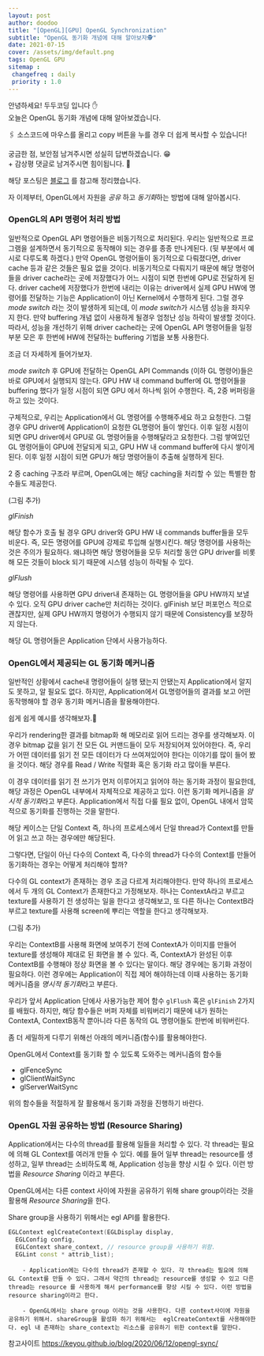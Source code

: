 ```yaml
---
layout: post
author: doodoo
title: "[OpenGL][GPU] OpenGL Synchronization"
subtitle: "OpenGL 동기화 개념에 대해 알아보자🕵"
date: 2021-07-15
cover: /assets/img/default.png
tags: OpenGL GPU
sitemap :
 changefreq : daily
 priority : 1.0
---
```


안녕하세요! <span class="doodoo">두두코딩</span> 입니다 ✋ <br>
오늘은 OpenGL 동기화 개념에 대해 알아보겠습니다.

🖇 소스코드에 마우스를 올리고 <span class=tip>copy</span> 버튼을 누를 경우 더 쉽게 복사할 수 있습니다!

궁금한 점, 보안점 남겨주시면 성실히 답변하겠습니다. 😁 <br>
\+ 감상평 댓글로 남겨주시면 힘이됩니다. 🙇

해당 포스팅은
[블로그](https://keyou.github.io/blog/2020/06/12/opengl-sync/) 를 참고해
정리했습니다.

자 이제부터, OpenGL에서 자원을 *공유* 하고 *동기화*하는 방법에 대해 알아봅시다.

### OpenGL의 API 명령어 처리 방법
일반적으로 OpenGL API 명령어들은 비동기적으로 처리된다. 우리는 일반적으로 프로그램을 설계하면서 동기적으로 동작해야 되는 경우를 종종 만나게된다. (뒷 부분에서 예시로 다루도록 하겠다.) 만약 OpenGL 명령어들이 동기적으로 다뤄졌다면, driver cache 등과 같은 것들은 필요 없을 것이다. 비동기적으로 다뤄지기 때문에 해당 명령어들을 driver cache라는 곳에 저장했다가 어느 시점이 되면 한번에 GPU로 전달하게 된다. driver cache에 저장했다가 한번에 내리는 이유는 driver에서 실제 GPU HW에 명령어를 전달하는 기능은 Application이 아닌 Kernel에서 수행하게 된다. 그럴 경우 *mode switch* 라는 것이 발생하게 되는데, 이 *mode switch*가 시스템 성능을 좌지우지 한다. 만약 buffering 개념 없이 사용하게 될경우 엄청난 성능 하락이 발생할 것이다. 따라서, 성능을 개선하기 위해 driver cache라는 곳에 OpenGL API 명령어들을 일정부분 모은 후 한번에 HW에 전달하는 buffering 기법을 보통 사용한다.

조금 더 자세하게 들어가보자.

*mode switch* 후 GPU에 전달하는 OpenGL API Commands (이하 GL 명령어)들은 바로 GPU에서 실행되지 않는다. GPU HW 내 command buffer에 GL 명령어들을 buffering 했다가 일정 시점이 되면 GPU 에서 하나씩 읽어 수행한다. 즉, 2중 버퍼링을 하고 있는 것이다.

구체적으로, 우리는 Application에서 GL 명령어를 수행해주세요 하고 요청한다. 그럴 경우 GPU driver에 Application이 요청한 GL명령어 들이 쌓인다. 이후 일정 시점이 되면 GPU driver에서 GPU로 GL 명령어들을 수행해달라고 요청한다. 그럼 쌓여있던 GL 명령어들이 GPU에 전달되게 되고, GPU HW 내 command buffer에 다시 쌓이게 된다. 이후 일정 시점이 되면 GPU가 해당 명령어들이 추출해 실행하게 된다.

2 중 caching 구조라 부르며, OpenGL에는 해당 caching을 처리할 수 있는 특별한 함수들도 제공한다.

(그림 추가)

*glFinish*

해당 함수가 호출 될 경우 GPU driver와 GPU HW 내 commands buffer들을 모두 비운다. 즉, 모든 명령어를 GPU에 강제로 투입해 실행시킨다. 해당 명령어를 사용하는 것은 주의가 필요하다. 왜냐하면 해당 명령어들을 모두 처리할 동안 GPU driver를 비롯해 모든 것들이 block 되기 때문에 시스템 성능이 하락될 수 있다.

*glFlush*

해당 명령어를 사용하면 GPU driver내 존재하는 GL 명령어들을 GPU HW까지 보낼 수 있다. 오직 GPU driver cache만 처리하는 것이다. glFinish 보단 퍼포먼스 적으로 괜찮지만, 실제 GPU HW까지 명령어가 수행되지 않기 때문에 Consistency를 보장하지 않는다.

해당 GL 명령어들은 Application 단에서 사용가능하다.

### OpenGL에서 제공되는 GL 동기화 메커니즘
일반적인 상황에서 cache내 명령어들이 실행 됐는지 안됐는지 Application에서 알지도 못하고, 알 필요도 없다. 하지만, Application에서 GL명령어들의 결과를 보고 어떤 동작행해야 할 경우 동기화 메커니즘을 활용해야한다.

쉽게 쉽게 예시를 생각해보자.🙆

우리가 rendering한 결과를 bitmap화 해 메모리로 읽어 드리는 경우를 생각해보자. 이 경우 bitmap 값을 읽기 전 모든 GL 커맨드들이 모두 저장되어져 있어야한다. 즉, 우리가 어떤 데이터를 읽기 전 모든 데이터가 다 쓰여져있어야 한다는 이야기를 많이 들어 봤을 것이다. 해당 경우를 Read / Write 직렬화 혹은 동기화 라고 많이들 부른다.

이 경우 데이터를 읽기 전 쓰기가 먼저 이루어지고 읽어야 하는 동기화 과정이 필요한데, 해당 과정은 OpenGL 내부에서 자체적으로 제공하고 있다. 이런 동기화 메커니즘을 *암시적 동기화*라고 부른다. Application에서 직접 다룰 필요 없이, OpenGL 내에서 암묵적으로 동기화를 진행하는 것을 말한다.

해당 케이스는 단일 Context 즉, 하나의 프로세스에서 단일 thread가 Context를 만들어 읽고 쓰고 하는 경우에만 해당된다.

그렇다면, 단일이 아닌 다수의 Context 즉, 다수의 thread가 다수의 Context를 만들어 동기화하는 경우는 어떻게 처리해야 할까?

다수의 GL context가 존재하는 경우 조금 다르게 처리해야한다. 만약 하나의 프로세스에서 두 개의 GL Context가 존재한다고 가정해보자. 하나는 ContextA라고 부르고 texture를 사용하기 전 생성하는 일을 한다고 생각해보고, 또 다른 하나는 ContextB라 부르고 texture를 사용해 screen에 뿌리는 역할을 한다고 생각해보자.

(그림 추가)

우리는 ContextB를 사용해 화면에 보여주기 전에 ContextA가 이미지를 만들어 texture를 생성해야 제대로 된 화면을 볼 수 있다. 즉, ContextA가 완성된 이후 ContextB를 수행해야 정상 화면을 볼 수 있다는 말이다. 해당 경우에는 동기화 과정이 필요하다. 이런 경우에는 Application이 직접 제어 해야하는데 이때 사용하는 동기화 메커니즘을 *명시적 동기화*라고 부른다.

우리가 앞서 Application 단에사 사용가능한 제어 함수 `glFlush` 혹은 `glFinish` 2가지를 배웠다. 하지만, 해당 함수들은 버퍼 자체를 비워버리기 때문에 내가 원하는 ContextA, ContextB동작 뿐아니라 다른 동작의 GL 명령어들도 한번에 비워버린다.

좀 더 세밀하게 다루기 위해선 아래의 메커니즘(함수)를 활용해야한다.

OpenGL에서 Context를 동기화 할 수 있도록 도와주는 메커니즘의 함수들
- glFenceSync
- glClientWaitSync
- glServerWaitSync

위의 함수들을 적절하게 잘 활용해서 동기화 과정을 진행하기 바란다.

### OpenGL 자원 공유하는 방법 (Resource Sharing)
Application에서는 다수의 thread를 활용해 일들을 처리할 수 있다. 각 thread는 필요에 의해 GL Context를 여러개 만들 수 있다. 예를 들어 일부 thread는 resource를 생성하고, 일부 thread는 소비하도록 해, Application 성능을 향상 시킬 수 있다. 이런 방법을 *Resource Sharing* 이라고 부른다.

OpenGL에서는 다른 context 사이에 자원을 공유하기 위해 share group이라는 것을 활용해 *Resource Sharing*을 한다.

Share group을 사용하기 위해서는 egl API를 활용한다.

```cpp
EGLContext eglCreateContext(EGLDisplay display,
  EGLConfig config,
  EGLContext share_context, // resource group을 사용하기 위함.
  EGLint const * attrib_list);
```
		- Application에는 다수의 thread가 존재할 수 있다. 각 thread는 필요에 의해 GL Context를 만들 수 있다. 그래서 약간의 thread는 resource를 생성할 수 있고 다른 thread는 resource 를 사용하게 해서 performance를 향상 시킬 수 있다. 이런 방법을 resource sharing이라고 한다.

		- OpenGL에서는 share group 이라는 것을 사용한다. 다른 context사이에 자원을 공유하기 위해서. shareGroup을 활성화 하기 위해서는  eglCreateContext를 사용해야한다. egl 내 존재하는 share_context는 리소스를 공유하기 위한 context를 말한다.

참고사이트
https://keyou.github.io/blog/2020/06/12/opengl-sync/ 
